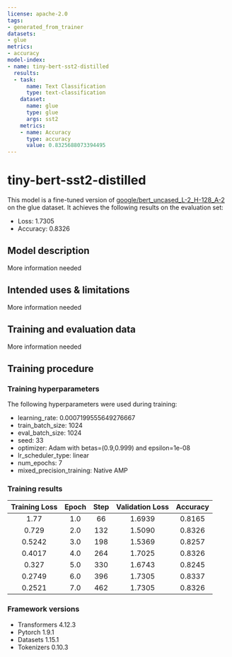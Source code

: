 ```yaml
---
license: apache-2.0
tags:
- generated_from_trainer
datasets:
- glue
metrics:
- accuracy
model-index:
- name: tiny-bert-sst2-distilled
  results:
  - task:
      name: Text Classification
      type: text-classification
    dataset:
      name: glue
      type: glue
      args: sst2
    metrics:
    - name: Accuracy
      type: accuracy
      value: 0.8325688073394495
---
```


<!-- This model card has been generated automatically according to the information the Trainer had access to. You
should probably proofread and complete it, then remove this comment. -->

# tiny-bert-sst2-distilled

This model is a fine-tuned version of [google/bert_uncased_L-2_H-128_A-2](https://huggingface.co/google/bert_uncased_L-2_H-128_A-2) on the glue dataset.
It achieves the following results on the evaluation set:
- Loss: 1.7305
- Accuracy: 0.8326

## Model description

More information needed

## Intended uses & limitations

More information needed

## Training and evaluation data

More information needed

## Training procedure

### Training hyperparameters

The following hyperparameters were used during training:
- learning_rate: 0.0007199555649276667
- train_batch_size: 1024
- eval_batch_size: 1024
- seed: 33
- optimizer: Adam with betas=(0.9,0.999) and epsilon=1e-08
- lr_scheduler_type: linear
- num_epochs: 7
- mixed_precision_training: Native AMP

### Training results

| Training Loss | Epoch | Step | Validation Loss | Accuracy |
|:-------------:|:-----:|:----:|:---------------:|:--------:|
| 1.77          | 1.0   | 66   | 1.6939          | 0.8165   |
| 0.729         | 2.0   | 132  | 1.5090          | 0.8326   |
| 0.5242        | 3.0   | 198  | 1.5369          | 0.8257   |
| 0.4017        | 4.0   | 264  | 1.7025          | 0.8326   |
| 0.327         | 5.0   | 330  | 1.6743          | 0.8245   |
| 0.2749        | 6.0   | 396  | 1.7305          | 0.8337   |
| 0.2521        | 7.0   | 462  | 1.7305          | 0.8326   |


### Framework versions

- Transformers 4.12.3
- Pytorch 1.9.1
- Datasets 1.15.1
- Tokenizers 0.10.3
